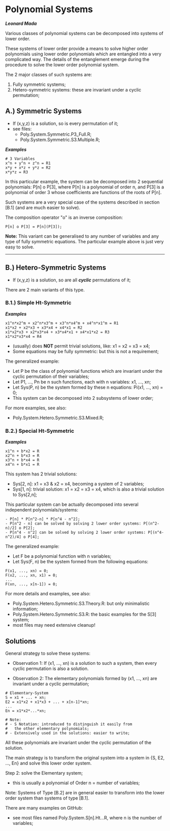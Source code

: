 

# Polynomial Systems

***Leonard Mada***

Various classes of polynomial systems can be decomposed into systems of lower order.

These systems of lower order provide a means to solve higher order polynomials using lower order polynomials which are entangled into a very complicated way. The details of the entanglement emerge during the procedure to solve the lower order polynomial system.

The 2 major classes of such systems are:
1. Fully symmetric systems;
2. Hetero-symmetric systems: these are invariant under a cyclic permutation;


## A.) Symmetric Systems

* If (x,y,z) is a solution, so is every permutation of it;
* see files:
  * Poly.System.Symmetric.P3_Full.R;
  * Poly.System.Symmetric.S3.Multiple.R;

***Examples***
~~~
# 3 Variables
x^n + y^n + z^n = R1
x*y + x*z + y*z = R2
x*y*z = R3
~~~

In this particular example, the system can be decomposed into 2 sequential polynomials: P\[n] o P\[3], where P\[n] is a polynomial of order n, and P\[3] is a polynomial of order 3 whose coefficients are functions of the roots of P\[n].

Such systems are a very special case of the systems described in section \[B.1] (and are much easier to solve).

The composition operator "o" is an inverse composition:
```
P[n] o P[3] = P[n](P[3]);
```

**Note:** This variant can be generalised to any number of variables and any type of fully symmetric equations. The particular example above is just very easy to solve.

---

## B.) Hetero-Symmetric Systems

* If (x,y,z) is a solution, so are all ***cyclic*** permutations of it;

There are 2 main variants of this type.

### B.1.) Simple Ht-Symmetric

***Examples***
~~~
x1^n*x2^m + x2^n*x3^m + x3^n*x4^m + x4^n*x1^m = R1
x1*x2 + x2*x3 + x3*x4 + x4*x1 = R2
x1*x2*x3 + x2*x3*x4 + x3*x4*x1 + x4*x1*x2 = R3
x1*x2*x3*x4 = R4
~~~

- (usually) does **NOT** permit trivial solutions, like: x1 = x2 = x3 = x4;
- Some equations may be fully symmetric: but this is not a requirement;

The generalized example:
- Let P be the class of polynomial functions which are invariant under the cyclic permutation of their variables;
- Let P1, ..., Pn be n such functions, each with n variables: x1, ..., xn;
- Let Sys(P, n) be the system formed by these n equations: Pi(x1, ..., xn) = 0;
- This system can be decomposed into 2 subsystems of lower order;

For more examples, see also:
- Poly.System.Hetero.Symmetric.S3.Mixed.R;


### B.2.) Special Ht-Symmetric

***Examples***
~~~
x1^n + b*x2 = R
x2^n + b*x3 = R
x3^n + b*x4 = R
x4^n + b*x1 = R
~~~

This system has 2 trivial solutions:
- Sys\[2, n]: x1 = x3 & x2 = x4, becoming a system of 2 variables;
- Sys\[1, n]: trivial solution: x1 = x2 = x3 = x4, which is also a trivial solution to Sys\[2,n];

This particular system can be actually decomposed into several independent polynomials/systems:
```
- P[n] * P[n^2-n] * P[n^4 - n^2];
- P[n^2 - n] can be solved by solving 2 lower order systems: P[(n^2-n)/2] o P[2];
- P[n^4 - n^2] can be solved by solving 2 lower order systems: P[(n^4-n^2)/4] o P[4];
```

The generalized example:
- Let F be a polynomial function with n variables;
- Let Sys(F, n) be the system formed from the following equations:
```
F(x1, ..., xn) = 0;
F(x2, ..., xn, x1) = 0;
...
F(xn, ..., x[n-1]) = 0;
```

For more details and examples, see also:
- Poly.System.Hetero.Symmetric.S3.Theory.R: but only minimalistic information;
- Poly.System.Hetero.Symmetric.S3.R: the basic examples for the S[3] system;
- most files may need extensive cleanup!


## Solutions

General strategy to solve these systems:

- Observation 1: If (x1, ..., xn) is a solution to such a system, then every cyclic permutation is also a solution.

- Observation 2: The elementary polynomials formed by (x1, ..., xn) are invariant under a cyclic permutation;
```
# Elementary-System
S = x1 + ... + xn;
E2 = x1*x2 + x1*x3 + ... + x[n-1]*xn;
...
En = x1*x2*...*xn;

# Note:
# - S Notation: introduced to distinguish it easily from
#   the other elementary polynomials;
# - Extensively used in the solutions: easier to write;
```

All these polynomials are invariant under the cyclic permutation of the solution.

The main strategy is to transform the original system into a system in {S, E2, ..., En} and solve this lower order system.

Step 2: solve the Elementary system;
- this is usually a polynomial of Order n = number of variables;

Note: Systems of Type \[B.2] are in general easier to transform into the lower order system than systems of type \[B.1].

There are many examples on GitHub:
- see most files named Poly.System.S[n].Ht...R, where n is the number of variables;
